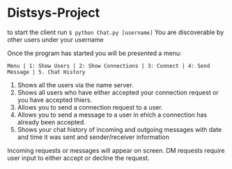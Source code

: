 # Distsys-Project

to start the client run  `$ python Chat.py [username]`
You are discoverable by other users under your username

Once the program has started you will be presented a menu:
 
	Menu | 1: Show Users | 2: Show Connections | 3: Connect | 4: Send Message | 5. Chat History
	
1. Shows all the users via the name server.
2. Shows all users who have either accepted your connection request or you have accepted thiers.
3. Allows you to send a connection request to a user.
4. Allows you to send a message to a user in ehich a connection has already been accepted.
5. Shows your chat history of incoming and outgoing messages with date and time it was sent and sender/receiver information

Incoming requests or messages will appear on screen. 
DM requests require user input to either accept or decline the request.

